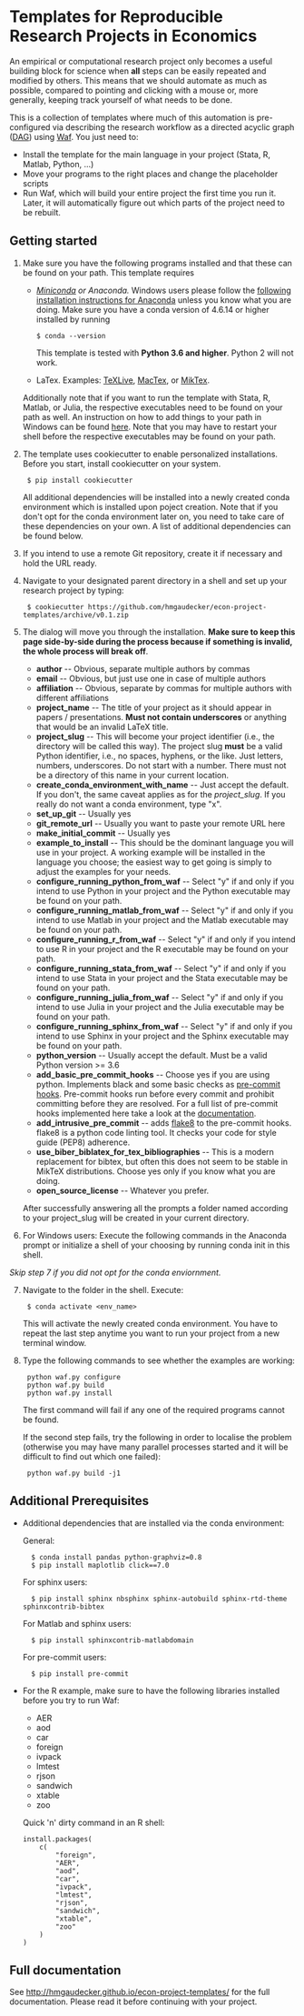 Templates for Reproducible Research Projects in Economics
===========================================================

An empirical or computational research project only becomes a useful building block for science when **all** steps can be easily repeated and modified by others. This means that we should automate as much as possible, compared to pointing and clicking with a mouse or, more generally, keeping track yourself of what needs to be done.

This is a collection of templates where much of this automation is pre-configured via describing the research workflow as a directed acyclic graph ([DAG](http://en.wikipedia.org/wiki/Directed_acyclic_graph)) using [Waf](https://waf.io). You just need to:

* Install the template for the main language in your project (Stata, R, Matlab, Python, ...)
* Move your programs to the right places and change the placeholder scripts
* Run Waf, which will build your entire project the first time you run it. Later, it will automatically figure out which parts of the project need to be rebuilt.


Getting started
----------------

1. Make sure you have the following programs installed and that these can be found on your path. This template requires
    * *[Miniconda](http://conda.pydata.org/miniconda.html) or Anaconda.*  Windows users please follow the [following installation instructions for Anaconda](https://cookiecutter-research-template.readthedocs.io/en/latest/anaconda-on-windows.html) unless you know what you are doing. Make sure you have a conda version of 4.6.14 or higher installed by running

          $ conda --version

      This template is tested with **Python 3.6 and higher**. Python 2 will not work.
    * LaTex. Examples: [TeXLive](www.tug.org/texlive/), [MacTex](http://tug.org/mactex/), or [MikTex](http://miktex.org/).

    Additionally note that if you want to run the template with Stata, R, Matlab, or Julia, the respective executables need to be found on your path as well. An instruction on how to add things to your path in Windows can be found [here](https://www.computerhope.com/issues/ch000549.htm). Note that you may have to restart your shell before the respective executables may be found on your path.

2. The template uses cookiecutter to enable personalized installations. Before you start, install cookiecutter on your system.

        $ pip install cookiecutter

    All additional dependencies will be installed into a newly created conda environment which is installed upon poject creation. Note that if you don't opt for the conda environment later on, you need to take care of these dependencies on your own. A list of additional dependencies can be found below.

3. If you intend to use a remote Git repository, create it if necessary and hold the URL ready.

4. Navigate to your designated parent directory in a shell and set up your research project by typing:

        $ cookiecutter https://github.com/hmgaudecker/econ-project-templates/archive/v0.1.zip


5. The dialog will move you through the installation. **Make sure to keep this page side-by-side during the process because if something is invalid, the whole process will break off**.

   * **author** -- Obvious, separate multiple authors by commas
   * **email** -- Obvious, but just use one in case of multiple authors
   * **affiliation** -- Obvious, separate by commas for multiple authors with different affiliations
   * **project_name** -- The title of your project as it should appear in papers / presentations. **Must not contain underscores** or anything that would be an invalid LaTeX title.
   * **project_slug** -- This will become your project identifier (i.e., the directory will be called this way). The project slug **must** be a valid Python identifier, i.e., no spaces, hyphens, or the like. Just letters, numbers, underscores. Do not start with a number. There must not be a directory of this name in your current location.
   * **create_conda_environment_with_name** -- Just accept the default. If you don't, the same caveat applies as for the *project_slug*. If you really do not want a conda environment, type "x".
   * **set_up_git** -- Usually yes
   * **git_remote_url** -- Usually you want to paste your remote URL here
   * **make_initial_commit** -- Usually yes
   * **example_to_install** -- This should be the dominant language you will use in your project. A working example will be installed in the language you choose; the easiest way to get going is simply to adjust the examples for your needs.
   * **configure_running_python_from_waf** -- Select "y" if and only if you intend to use Python in your project and the Python executable may be found on your path.
   * **configure_running_matlab_from_waf** -- Select "y" if and only if you intend to use Matlab in your project and the Matlab executable may be found on your path.
   * **configure_running_r_from_waf** -- Select "y" if and only if you intend to use R in your project and the R executable may be found on your path.
   * **configure_running_stata_from_waf** -- Select "y" if and only if you intend to use Stata in your project and the Stata executable may be found on your path.
   * **configure_running_julia_from_waf** -- Select "y" if and only if you intend to use Julia in your project and the Julia executable may be found on your path.
   * **configure_running_sphinx_from_waf** -- Select "y" if and only if you intend to use Sphinx in your project and the Sphinx executable may be found on your path.
   * **python_version** -- Usually accept the default. Must be a valid Python version >= 3.6
   * **add_basic_pre_commit_hooks** -- Choose yes if you are using python. Implements black and some basic checks as [pre-commit hooks](https://pre-commit.com/). Pre-commit hooks run before every commit and prohibit committing before they are resolved. For a full list of pre-commit hooks implemented here take a look at the [documentation](http://hmgaudecker.github.io/econ-project-templates/).
   * **add_intrusive_pre_commit** -- adds [flake8](http://flake8.pycqa.org/en/latest/) to the pre-commit hooks. flake8 is a python code linting tool. It checks your code for style guide (PEP8) adherence.
   * **use_biber_biblatex_for_tex_bibliographies** -- This is a modern replacement for bibtex, but often this does not seem to be stable in MikTeX distributions. Choose yes only if you know what you are doing.
   * **open_source_license** -- Whatever you prefer.

   After successfully answering all the prompts a folder named according to your project_slug will be created in your current directory.

6. For Windows users: Execute the following commands in the Anaconda prompt or initialize a shell of your choosing by running conda init in this shell.

*Skip step 7 if you did not opt for the conda enviornment.*

7. Navigate to the folder in the shell. Execute:

        $ conda activate <env_name>

   This will activate the newly created conda environment. You have to repeat the last step anytime you want to run your project from a new terminal window.


8. Type the following commands to see whether the examples are working:

        python waf.py configure
        python waf.py build
        python waf.py install

   The first command will fail if any one of the required programs cannot be found.

   If the second step fails, try the following in order to localise the problem (otherwise you may have many parallel processes started and it will be difficult to find out which one failed):

        python waf.py build -j1


Additional Prerequisites
------------------------

* Additional dependencies that are installed via the conda environment:

  General:

        $ conda install pandas python-graphviz=0.8
        $ pip install maplotlib click==7.0

  For sphinx users:

        $ pip install sphinx nbsphinx sphinx-autobuild sphinx-rtd-theme sphinxcontrib-bibtex

  For Matlab and sphinx users:

        $ pip install sphinxcontrib-matlabdomain

  For pre-commit users:

        $ pip install pre-commit


* For the R example, make sure to have the following libraries installed before you try to run Waf:

  - AER
  - aod
  - car
  - foreign
  - ivpack
  - lmtest
  - rjson
  - sandwich
  - xtable
  - zoo

  Quick 'n' dirty command in an R shell:

      install.packages(
          c(
              "foreign",
              "AER",
              "aod",
              "car",
              "ivpack",
              "lmtest",
              "rjson",
              "sandwich",
              "xtable",
              "zoo"
          )
      )

Full documentation
------------------

See http://hmgaudecker.github.io/econ-project-templates/ for the full documentation. Please read it before continuing with your project.

